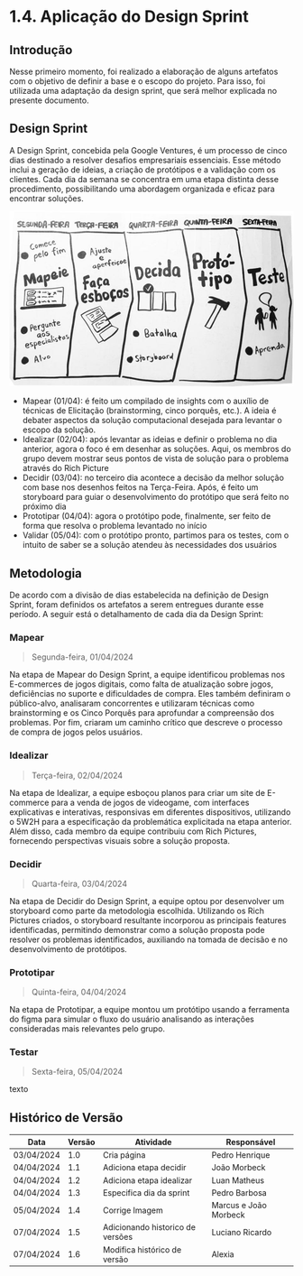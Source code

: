 # 1.4. Aplicação do Design Sprint

## Introdução

Nesse primeiro momento, foi realizado a elaboração de alguns artefatos com o objetivo de definir a base e o escopo do projeto. Para isso, foi utilizada uma adaptação da design sprint, que será melhor explicada no presente documento.

## Design Sprint

A Design Sprint, concebida pela Google Ventures, é um processo de cinco dias destinado a resolver desafios empresariais essenciais. Esse método inclui a geração de ideias, a criação de protótipos e a validação com os clientes. Cada dia da semana se concentra em uma etapa distinta desse procedimento, possibilitando uma abordagem organizada e eficaz para encontrar soluções.

![DesignSprint](../assets/designSprint.png)

- Mapear (01/04): é feito um compilado de insights com o auxílio de técnicas de Elicitação (brainstorming, cinco porquês, etc.). A ideia é debater aspectos da solução computacional desejada para levantar o escopo da solução.
- Idealizar (02/04): após levantar as ideias e definir o problema no dia anterior, agora o foco é em desenhar as soluções. Aqui, os membros do grupo devem mostrar seus pontos de vista de solução para o problema através do Rich Picture
- Decidir (03/04): no terceiro dia acontece a decisão da melhor solução com base nos desenhos feitos na Terça-Feira. Após, é feito um storyboard para guiar o desenvolvimento do protótipo que será feito no próximo dia
- Prototipar (04/04): agora o protótipo pode, finalmente, ser feito de forma que resolva o problema levantado no início
- Validar (05/04): com o protótipo pronto, partimos para os testes, com o intuito de saber se a solução atendeu às necessidades dos usuários

## Metodologia

De acordo com a divisão de dias estabelecida na definição de Design Sprint, foram definidos os artefatos a serem entregues durante esse período. A seguir está o detalhamento de cada dia da Design Sprint:

### Mapear
> Segunda-feira, 01/04/2024

Na etapa de Mapear do Design Sprint, a equipe identificou problemas nos E-commerces de jogos digitais, como falta de atualização sobre jogos, deficiências no suporte e dificuldades de compra. Eles também definiram o público-alvo, analisaram concorrentes e utilizaram técnicas como brainstorming e os Cinco Porquês para aprofundar a compreensão dos problemas. Por fim, criaram um caminho crítico que descreve o processo de compra de jogos pelos usuários.

### Idealizar
> Terça-feira, 02/04/2024

Na etapa de Idealizar, a equipe esboçou planos para criar um site de E-commerce para a venda de jogos de videogame, com interfaces explicativas e interativas, responsivas em diferentes dispositivos, utilizando o 5W2H para a especificação da problemática explicitada na etapa anterior. Além disso, cada membro da equipe contribuiu com Rich Pictures, fornecendo perspectivas visuais sobre a solução proposta.

### Decidir
> Quarta-feira, 03/04/2024

Na etapa de Decidir do Design Sprint, a equipe optou por desenvolver um storyboard como parte da metodologia escolhida. Utilizando os Rich Pictures criados, o storyboard resultante incorporou as principais features identificadas, permitindo demonstrar como a solução proposta pode resolver os problemas identificados, auxiliando na tomada de decisão e no desenvolvimento de protótipos.

### Prototipar
> Quinta-feira, 04/04/2024

Na etapa de Prototipar, a equipe montou um protótipo usando a ferramenta do figma para simular o fluxo do usuário analisando as interações consideradas mais relevantes pelo grupo.

### Testar
> Sexta-feira, 05/04/2024

texto

## Histórico de Versão

| Data | Versão | Atividade | Responsável |
| ---- | ------ | --------- | ----------- |
| 03/04/2024 | 1.0 | Cria página | Pedro Henrique |
| 04/04/2024 | 1.1 | Adiciona etapa decidir | João Morbeck |
| 04/04/2024 | 1.2 | Adiciona etapa idealizar | Luan Matheus  |
| 04/04/2024 | 1.3 | Especifica dia da sprint | Pedro Barbosa |
| 05/04/2024 | 1.4 | Corrige Imagem | Marcus e João Morbeck |
| 07/04/2024 | 1.5 | Adicionando historico de versões | Luciano Ricardo |
| 07/04/2024 | 1.6 | Modifica histórico de versão | Alexia |
